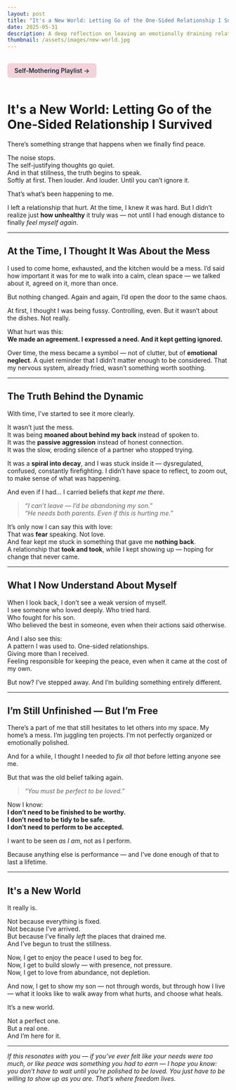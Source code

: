```yaml
---
layout: post
title: "It's a New World: Letting Go of the One-Sided Relationship I Survived"
date: 2025-05-31
description: A deep reflection on leaving an emotionally draining relationship, reclaiming peace, and learning to live unfinished, unpolished, and free.
thumbnail: /assets/images/new-world.jpg
---
```


<a href="https://music.youtube.com/playlist?list=PLuO5E1rh5RqIzePJeOjdXo62gwnYJ748_&si=NvtF0mzI9Sx2IoPu&shuffle=1" 
   target="_blank" 
   class="back-button"
   style="display:inline-block; margin: 1rem auto; background-color: #F4D3D8; color: #1A2D41; padding: 0.5rem 1rem; border-radius: 6px; font-weight: 600; text-decoration: none;">
  Self‑Mothering Playlist →
</a>

# It's a New World: Letting Go of the One-Sided Relationship I Survived

There’s something strange that happens when we finally find peace.

The noise stops.  
The self-justifying thoughts go quiet.  
And in that stillness, the truth begins to speak.  
Softly at first. Then louder. And louder. Until you can’t ignore it.

That’s what’s been happening to me.

I left a relationship that hurt. At the time, I knew it was hard. But I didn’t realize just **how unhealthy** it truly was — not until I had enough distance to finally *feel myself again*.

---

## At the Time, I Thought It Was About the Mess

I used to come home, exhausted, and the kitchen would be a mess. I’d said how important it was for me to walk into a calm, clean space — we talked about it, agreed on it, more than once.

But nothing changed. Again and again, I’d open the door to the same chaos.

At first, I thought I was being fussy. Controlling, even. But it wasn’t about the dishes. Not really.

What hurt was this:  
**We made an agreement. I expressed a need. And it kept getting ignored.**

Over time, the mess became a symbol — not of clutter, but of **emotional neglect**. A quiet reminder that I didn’t matter enough to be considered. That my nervous system, already fried, wasn’t something worth soothing.

---

## The Truth Behind the Dynamic

With time, I’ve started to see it more clearly.

It wasn’t just the mess.  
It was being **moaned about behind my back** instead of spoken to.  
It was the **passive aggression** instead of honest connection.  
It was the slow, eroding silence of a partner who stopped trying.

It was a **spiral into decay**, and I was stuck inside it — dysregulated, confused, constantly firefighting. I didn’t have space to reflect, to zoom out, to make sense of what was happening.

And even if I had… I carried beliefs that *kept me there*.

> *“I can’t leave — I’d be abandoning my son.”*  
> *“He needs both parents. Even if this is hurting me.”*

It’s only now I can say this with love:  
That was **fear** speaking. Not love.  
And fear kept me stuck in something that gave me **nothing back**.  
A relationship that **took and took**, while I kept showing up — hoping for change that never came.

---

## What I Now Understand About Myself

When I look back, I don’t see a weak version of myself.  
I see someone who loved deeply. Who tried hard.  
Who fought for his son.  
Who believed the best in someone, even when their actions said otherwise.

And I also see this:  
A pattern I was used to. One-sided relationships.  
Giving more than I received.  
Feeling responsible for keeping the peace, even when it came at the cost of my own.

But now? I’ve stepped away. And I’m building something entirely different.

---

## I’m Still Unfinished — But I’m Free

There’s a part of me that still hesitates to let others into my space. My home’s a mess. I’m juggling ten projects. I’m not perfectly organized or emotionally polished.

And for a while, I thought I needed to *fix all that* before letting anyone see me.

But that was the old belief talking again.

> *“You must be perfect to be loved.”*

Now I know:  
**I don’t need to be finished to be worthy.**  
**I don’t need to be tidy to be safe.**  
**I don’t need to perform to be accepted.**

I want to be seen *as I am*, not as I perform.

Because anything else is performance — and I’ve done enough of that to last a lifetime.

---

## It's a New World

It really is.

Not because everything is fixed.  
Not because I’ve arrived.  
But because I’ve finally *left* the places that drained me.  
And I’ve begun to trust the stillness.

Now, I get to enjoy the peace I used to beg for.  
Now, I get to build slowly — with presence, not pressure.  
Now, I get to love from abundance, not depletion.

And now, I get to show my son — not through words, but through how I live — what it looks like to walk away from what hurts, and choose what heals.

It’s a new world.

Not a perfect one.  
But a real one.  
And I’m here for it.

---

*If this resonates with you — if you’ve ever felt like your needs were too much, or like peace was something you had to earn — I hope you know: you don’t have to wait until you’re polished to be loved. You just have to be willing to show up as you are. That’s where freedom lives.*
